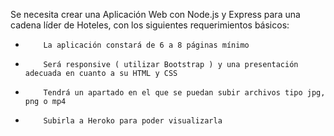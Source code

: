 Se necesita crear una Aplicación Web con Node.js y Express para una cadena líder de Hoteles, con los siguientes requerimientos básicos:  
-         La aplicación constará de 6 a 8 páginas mínimo
-         Será responsive ( utilizar Bootstrap ) y una presentación adecuada en cuanto a su HTML y CSS
-         Tendrá un apartado en el que se puedan subir archivos tipo jpg, png o mp4
-         Subirla a Heroko para poder visualizarla